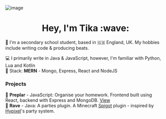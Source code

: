 ![image](https://i.imgur.com/BoLLHVs.png)

<h1 align="center">Hey, I'm Tika :wave:</h1>

🎒 I'm a secondary school student, based in 🇬🇧 England, UK. My hobbies include writing code & producing beats. </br>

💻 I primarily write in Java & JavaScript, however, I'm familiar with Python, Lua and Kotlin </br>
🥞 <span>Stack: <b>MERN</b> - Mongo, Express, React and NodeJS</span>

### Projects
📝 <b>Preplar</b> - JavaScript: Organise your homework. Frontend built using React, backend with Express and MongoDB. [View](https://preplar.tika.one/)</br>
🎉 <b>Rave</b> - Java: A parties plugin. A Minecraft [Spigot](https://spigotmc.org/) plugin - inspired by [Hypixel](https://hypixel.net/)'s party system.
